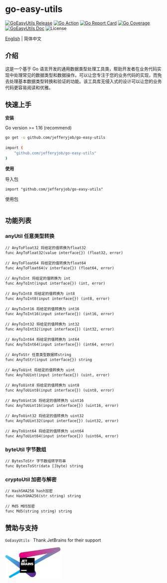 # go-easy-utils

[![GoEasyUtils Release](https://img.shields.io/github/release/jefferyjob/go-easy-utils.svg)](https://github.com/jefferyjob/go-easy-utils/releases)
[![Go Action](https://github.com/jefferyjob/go-easy-utils/workflows/Go/badge.svg?branch=master)](https://github.com/jefferyjob/go-easy-utils/actions)
[![Go Report Card](https://goreportcard.com/badge/github.com/jefferyjob/go-easy-utils)](https://goreportcard.com/report/github.com/jefferyjob/go-easy-utils)
[![Go Coverage](https://codecov.io/gh/jefferyjob/go-easy-utils/branch/master/graph/badge.svg)](https://codecov.io/gh/jefferyjob/go-easy-utils)
[![GoEasyUtils Doc](https://img.shields.io/badge/go.dev-reference-brightgreen?logo=go&logoColor=white&style=flat)](https://pkg.go.dev/github.com/jefferyjob/go-easy-utils)
![License](https://img.shields.io/github/license/jefferyjob/go-easy-utils)

[English](README.md) | 简体中文

## 介绍

这是一个基于 Go 语言开发的通用数据类型处理工具类，帮助开发者在业务代码实现中处理常见的数据类型和数据操作。可以让您专注于您的业务代码的实现，而免去处理基本数据类型转换和验证的功能。该工具库无侵入式的设计可以让您的业务代码更容易阅读和优雅。

## 快速上手

**安装**

Go version >= 1.16 (recommend)

```bash
go get -u github.com/jefferyjob/go-easy-utils

import (
	"github.com/jefferyjob/go-easy-utils"
)
```

**使用**

导入包
```
import "github.com/jefferyjob/go-easy-utils"
```

使用包
```

```

## 功能列表

### anyUtil 任意类型转换

```
// AnyToFloat32 将给定的值转换为float32
func AnyToFloat32(value interface{}) (float32, error) 

// AnyToFloat64 将给定的值转换为float64
func AnyToFloat64(v interface{}) (float64, error)

// AnyToInt 将给定的值转换为 int
func AnyToInt(input interface{}) (int, error)

// AnyToInt8 将给定的值转换为 int8
func AnyToInt8(input interface{}) (int8, error)

// AnyToInt16 将给定的值转换为 int16
func AnyToInt16(input interface{}) (int16, error)

// AnyToInt32 将给定的值转换为 int32
func AnyToInt32(input interface{}) (int32, error)

// AnyToInt64 将给定的值转换为 int64
func AnyToInt64(input interface{}) (int64, error)

// AnyToStr 任意类型数据转string
func AnyToStr(input interface{}) string 

// AnyToUint 将给定的值转换为 uint
func AnyToUint(input interface{}) (uint, error)

// AnyToUint8 将给定的值转换为 uint8
func AnyToUint8(input interface{}) (uint8, error)

// AnyToUint16 将给定的值转换为 uint16
func AnyToUint16(input interface{}) (uint16, error)

// AnyToUint32 将给定的值转换为 uint32
func AnyToUint32(input interface{}) (uint32, error)

// AnyToUint64 将给定的值转换为 uint64
func AnyToUint64(input interface{}) (uint64, error)
```

### byteUtil 字节数组

```
// BytesToStr 字节数组转字符串
func BytesToStr(data []byte) string
```

### cryptoUtil 加密与解密

```
// HashSHA256 hash加密
func HashSHA256(str string) string

// Md5 MD5加密
func Md5(string string) string
```

## 赞助与支持

`GoEasyUtils ` Thank JetBrains for their support

<a href="https://www.jetbrains.com"><img src="https://raw.githubusercontent.com/panjf2000/illustrations/master/jetbrains/jetbrains-variant-4.png" height="100" alt="JetBrains"/></a>